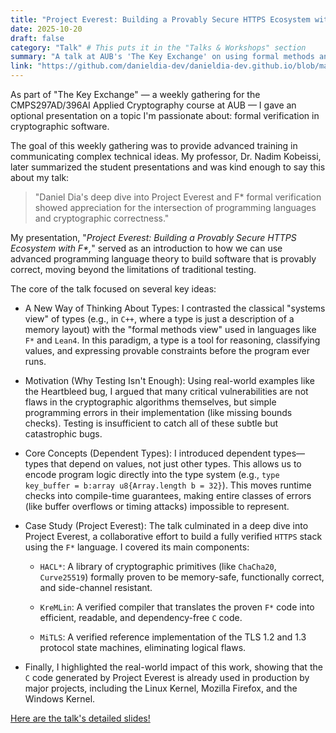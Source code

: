 ```yaml
---
title: "Project Everest: Building a Provably Secure HTTPS Ecosystem with F*"
date: 2025-10-20
draft: false
category: "Talk" # This puts it in the "Talks & Workshops" section
summary: "A talk at AUB's 'The Key Exchange' on using formal methods and the F* language to build provably secure cryptographic software, focusing on the Project Everest ecosystem."
link: "https://github.com/danieldia-dev/danieldia-dev.github.io/blob/main/static/academia/The_Key_Exchange_Presentation_1.pdf" # Optional: for an external link button
---
```


As part of "The Key Exchange" — a weekly gathering for the CMPS297AD/396AI Applied Cryptography course at AUB — I gave an optional presentation on a topic I'm passionate about: formal verification in cryptographic software.

The goal of this weekly gathering was to provide advanced training in communicating complex technical ideas. My professor, Dr. Nadim Kobeissi, later summarized the student presentations and was kind enough to say this about my talk:

> "Daniel Dia's deep dive into Project Everest and F* formal verification showed appreciation for the intersection of programming languages and cryptographic correctness."

My presentation, "_Project Everest: Building a Provably Secure HTTPS Ecosystem with F*,_" served as an introduction to how we can use advanced programming language theory to build software that is provably correct, moving beyond the limitations of traditional testing.

The core of the talk focused on several key ideas:

- A New Way of Thinking About Types: I contrasted the classical "systems view" of types (e.g., in `C++`, where a type is just a description of a memory layout) with the "formal methods view" used in languages like `F*` and `Lean4`. In this paradigm, a type is a tool for reasoning, classifying values, and expressing provable constraints before the program ever runs.

- Motivation (Why Testing Isn't Enough): Using real-world examples like the Heartbleed bug, I argued that many critical vulnerabilities are not flaws in the cryptographic algorithms themselves, but simple programming errors in their implementation (like missing bounds checks). Testing is insufficient to catch all of these subtle but catastrophic bugs.

- Core Concepts (Dependent Types): I introduced dependent types—types that depend on values, not just other types. This allows us to encode program logic directly into the type system (e.g., `type key_buffer = b:array u8{Array.length b = 32}`). This moves runtime checks into compile-time guarantees, making entire classes of errors (like buffer overflows or timing attacks) impossible to represent.

- Case Study (Project Everest): The talk culminated in a deep dive into Project Everest, a collaborative effort to build a fully verified `HTTPS` stack using the `F*` language. I covered its main components:
    - `HACL*`: A library of cryptographic primitives (like `ChaCha20`, `Curve25519`) formally proven to be memory-safe, functionally correct, and side-channel resistant.

    - `KreMLin`: A verified compiler that translates the proven `F*` code into efficient, readable, and dependency-free `C` code.

    - `MiTLS`: A verified reference implementation of the TLS 1.2 and 1.3 protocol state machines, eliminating logical flaws.

- Finally, I highlighted the real-world impact of this work, showing that the `C` code generated by Project Everest is already used in production by major projects, including the Linux Kernel, Mozilla Firefox, and the Windows Kernel.

[Here are the talk's detailed slides!](https://github.com/danieldia-dev/danieldia-dev.github.io/blob/main/static/academia/The_Key_Exchange_Presentation_1.pdf)
